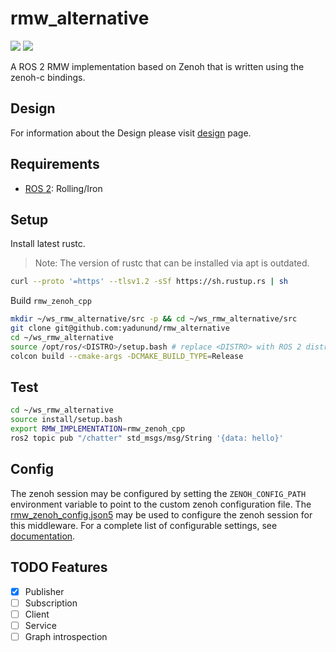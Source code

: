 # rmw_alternative

![](https://github.com/yadunund/rmw_alternative/workflows/build/badge.svg)
![](https://github.com/yadunund/rmw_alternative/workflows/style/badge.svg)

A ROS 2 RMW implementation based on Zenoh that is written using the zenoh-c bindings.

## Design

For information about the Design please visit [design](docs/design.md) page.

## Requirements
- [ROS 2](https://docs.ros.org): Rolling/Iron


## Setup

Install latest rustc.
> Note: The version of rustc that can be installed via apt is outdated.
```bash
curl --proto '=https' --tlsv1.2 -sSf https://sh.rustup.rs | sh
```

Build `rmw_zenoh_cpp`

```bash
mkdir ~/ws_rmw_alternative/src -p && cd ~/ws_rmw_alternative/src
git clone git@github.com:yadunund/rmw_alternative
cd ~/ws_rmw_alternative
source /opt/ros/<DISTRO>/setup.bash # replace <DISTRO> with ROS 2 distro of choice
colcon build --cmake-args -DCMAKE_BUILD_TYPE=Release

```

## Test
```bash
cd ~/ws_rmw_alternative
source install/setup.bash
export RMW_IMPLEMENTATION=rmw_zenoh_cpp
ros2 topic pub "/chatter" std_msgs/msg/String '{data: hello}'
```

## Config
The zenoh session may be configured by setting the `ZENOH_CONFIG_PATH` environment variable to point to the custom zenoh configuration file. The [rmw_zenoh_config.json5](./rmw_zenoh_config.json5) may be used to configure the zenoh session for this middleware. For a complete list of configurable settings, see [documentation](https://github.com/eclipse-zenoh/zenoh/blob/master/DEFAULT_CONFIG.json5).

## TODO Features
- [x] Publisher
- [ ] Subscription
- [ ] Client
- [ ] Service
- [ ] Graph introspection
